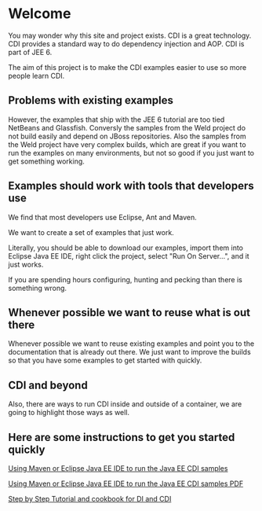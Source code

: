 # Welcome #

You may wonder why this site and project exists.
CDI is a great technology. CDI provides a standard way to do dependency injection and AOP.
CDI is part of JEE 6.

The aim of this project is to make the CDI examples easier to use so more people learn CDI.

## Problems with existing examples ##

However, the examples that ship with the JEE 6 tutorial are too tied NetBeans and Glassfish.
Conversly the samples from the Weld project do not build easily and depend on JBoss repositories.
Also the samples from the Weld project have very complex builds, which are great if you want to run the examples on many environments, but not so good if you just want to get something working.

## Examples should work with tools that developers use ##

We find that most developers use Eclipse, Ant and Maven.

We want to create a set of examples that just work.

Literally, you should be able to download our examples, import them into Eclipse Java EE IDE, right click the project, select "Run On Server...", and it just works.

If you are spending hours configuring, hunting and pecking than there is something wrong.

## Whenever possible we want to reuse what is out there ##
Whenever possible we want to reuse existing examples and point you to the documentation that is already out there. We just want to improve the builds so that you have some examples to get started with quickly.

## CDI and beyond ##

Also, there are ways to run CDI inside and outside of a container, we are going to highlight those ways as well.

## Here are some instructions to get you started quickly ##
[Using Maven or Eclipse Java EE IDE to run the Java EE CDI samples](http://goo.gl/yS7oD)

[Using Maven or Eclipse Java EE IDE to run the Java EE CDI samples PDF](http://goo.gl/PMR9j)

[Step by Step Tutorial and cookbook for DI and CDI](DependencyInjectionAnIntroductoryTutorial.md)